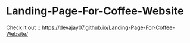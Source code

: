﻿# Landing-Page-For-Coffee-Website

Check it out :: https://devajay07.github.io/Landing-Page-For-Coffee-Website/
